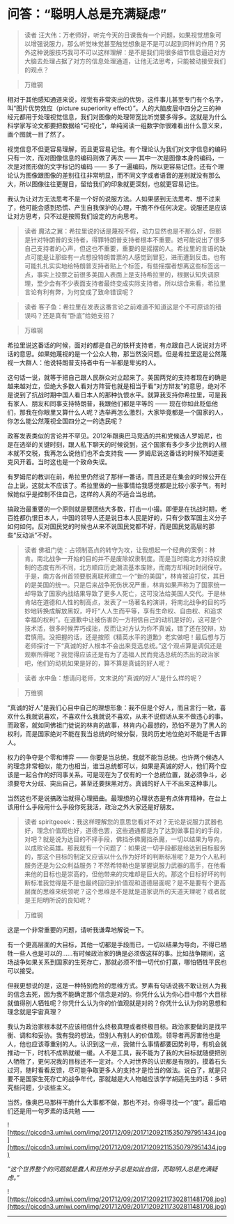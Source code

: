 # 问答：“聪明人总是充满疑虑”

> 读者 汪大伟：万老师好，听完今天的日课我有一个问题，如果视觉想象可以增强说服力，那么听觉味觉甚至触觉想象是不是可以起到同样的作用？另外这种说服技巧我可不可以这样理解：是不是我们用很多细节信息逼迫对方大脑去处理占据了对方的信息处理通道，让他无法思考，只能被动接受我们的观点？

> 万维钢

相对于其他感知通道来说，视觉有非常突出的优势，这件事儿甚至专门有个名字，叫“图片优势效应（picture superiority effect）”。人的大脑皮层中四分之三的神经元都用于处理视觉信息，我们对图像的处理带宽比听觉要多得多。这就是为什么科学家写论文都要把数据给“可视化”，单纯阅读一组数字你很难看出什么意义来，画个图就一目了然了。

视觉信息不但更容易理解，而且更容易记住。有个理论认为我们对文字信息的编码只有一次，而对图像信息的编码则做了两次 —— 其中一次是图像本身的编码，一次是对图形做的文字标记的编码 —— 多了一遍编码，所以更容易记住。还有个理论认为图像跟图像的差别往往非常明显，而不同文字或者语音的差别就没有那么大，所以图像往往更醒目，留给我们的印象就更深刻，也就更容易记住。

我认为让对方无法思考不是一个好的说服方法。人如果感到无法思考、想不过来了，他可能会感到恐慌、产生自我保护的心理，干脆不作任何决定。说服还是应该让对方思考，只不过是按照我们设定的方向思考。

> 读者 魔法之翼：希拉里说的话是蔑视不假，动力显然也是不那么好，但那是针对特朗普的支持者，得罪特朗普支持者根本不重要。她可能说出了很多自己支持者的心声，但这也不重要，重要的是摇摆的人。希拉里的言语的缺点可能是让那些有一点想投特朗普票的人感觉到冒犯，进而遭到反击。也有可能扎扎实实地给特朗普支持者贴上个标签，有些摇摆者想离这些标签远一点，事实上投票之前很多美国人表面上是支持希拉里的，根据认知失调原理，至少会有不少表面支持者最终变成实际支持者。所以综合来看，希拉里言论有利有弊，为何变成了致命错误呢？

> 读者 客子鱼：希拉里在发表这番言论之前难道不知道这是个不可原谅的错误吗？还是真有“卧底”给她支招？

> 万维钢

希拉里说这番话的时候，面对的都是自己的铁杆支持者，有点跟自己人说说对方坏话的意思。如果她蔑视的是一个公众人物，那当然没问题。但是希拉里这是公然蔑视一大群人：他说特朗普支持者中有一半都是卑劣的人。

这句话一说，就等于把自己跟人民群众对立起来了。美国两党的支持者现在的确是越来越对立，但绝大多数人看对方阵营也就是相当于看“对方辩友”的意思，绝对不是说到了抗战时期中国人看日本人的那种仇恨水平。就算我支持你希拉里，可是我有家人、朋友和同事支持特朗普，我跟他们都是平等的 —— 现在你如此贬低他们，那我在你眼里又算什么人呢？选举再怎么激烈，大家毕竟都是一个国家的人，你怎么能公然蔑视全国四分之一的选民呢？

政客发表类似的言论并不罕见。2012年跟奥巴马竞选的共和党候选人罗姆尼，也是在选举的关键时刻，跟人私下聊天的时候说到，这个国家有多少多少比例的人根本就不交税，我再怎么说他们也不会支持我 —— 罗姆尼说这番话的时候不知道麦克风开着。当时这也是一个致命失误。

有罗姆尼的教训在前，希拉里仍然说了那样一番话，而且还是在集会的时候公开在台上说，这就太不应该了。希拉里做的一些事情给我感觉都是比较小家子气，有时候她似乎是控制不住自己，这样的人真的不适合当总统。

搞政治最重要的一个原则就是要团结大多数，打击一小撮。即便是在抗战时期，老百姓都仇恨日本人，中国的领导人还是说日本人民是好的，只有少数军国主义分子如何如何。反对国民党的时候也从来不说国民党都不好，而是国民党高层的那些“反动派”不好。

> 读者 佛祖门徒：占领制高点的转守为攻，让我想起一个经典的案例：林肯。南北战争一开始的目的并不是废除奴隶制度。而是当时南北方对待奴隶制的态度有所不同，北方顺应历史潮流基本废除，而南方却相对封闭保守。于是，南方各州首领要脱离联邦建立一个“新的美国”，林肯被迫打仗，其目的是美国的统一。只是后来战争死伤状况严重，林肯如果声称为了国家统一却导致了国家内战结果导致了更多人死亡，这可没法给美国人交代。于是林肯站在道德和人性的制高点，发表了一场著名的演讲，将南北战争的目的巧妙地转换成解放黑奴，呼吁“人人生而平等，享有生命权、自由权、和追求幸福的权利”。在道歉中让被伤害的一方相信自己的动机是好的，这可是个技术活，很多时候弄巧成拙，反而让对方认为你不真诚，错了还在狡辩，劝君慎用。没把握的话，还是按照《精英水平的道歉》老实做吧！最后想与万老师探讨一下“真诚的好人根本不会出来竞选总统。”这个观点算是调侃还是观察所得呢？我觉得应该还是有为了造福人民而竞选总统的杰出的政治家吧，他们的动机如果是好的，算不算是真诚的好人呢？

> 读者 水中鱼：想请问老师，文末说的"真诚的好人"是什么样的呢？

> 万维钢

“真诚的好人”是我们心目中自己的理想形象：我不但是个好人，而且言行一致，喜欢什么我就说喜欢，不喜欢什么我就说不喜欢，从来不说假话从来不做违心的事。而政客，就如同佛祖门徒说的林肯的故事，林肯内心最想的，恐怕不是为了黑人的权利，而是国家绝对不能在我当总统的时候分裂，我的历史地位绝对不能是千古罪人。

权力的争夺是个零和博弈 —— 你要是当总统，我就不能当总统。也许两个候选人的理念非常相似，能力也相当，谁当总统都可以，如果是真诚的好人，他们两个应该是一起合作的好同事关系。可是现在为了仅有的一个总统位置，就必须争斗，必须要夸大分歧、突出自己，甚至还要抹黑对方。真诚的好人干不出来这种事儿。

当然这也不是说搞政治就得心理扭曲。最理想的心理状态是有点体育精神，在台上该用什么手段用什么手段你死我活，政治之外大家还是好朋友。

> 读者 spiritgeeek：我这样理解您的意思您看对不对？无论是说服力武器也好，理念价值观也好，道德也罢，这些通通都是为了达到做事目的的手段，对吧？就是说为达目的不择手段，佛挡杀佛魔挡杀魔，一切以结果为导向，以成败论英雄。那我就有一个问题了：如果说一切手段都是给达到目标服务的，那这个目标的制定又应该以什么作为好坏的判断标准呢？是为个人私利服务还是为公众利益服务？不然希特勒也是掌握说服力武器的高手，在他看来他的目标也是崇高的，但他带来的灾难却是巨大的。那这个目标好坏的判断标准我觉得是不是也最终回归到价值观和道德层面呢？是不是要有个更高层面的思维来统领呢？这个思维是不是就是道家说所的天道天理呢？或者就是王阳明所说的良知呢？

> 万维钢

这是一个非常重要的问题，请听我谦卑地解说一下。

有一个更高层面的大目标，其他一切都是手段而已，一切以结果为导向，不得已牺牲一些人也是可以的……有时候政治家的确是必须做这样的事。比如战争期间，这场战争如果关系到国家的生死存亡，那就必须不惜一切代价打赢，哪怕牺牲平民也可以接受。

但我更想说的是，这是一种特别危险的思维方式。罗素有句话说我不敢让别人为我的信念去死，因为我不能确定那个信念是对的。你凭什么认为你心目中那个大目标就值得别人牺牲呢？你凭什么认为你的价值观就是对的？你凭什么认为你的思想和理念就是宇宙真理？

我认为政治家根本就不应该相信什么终极真理或者终极目标。政治家要做的是找平衡、调和和妥协。我有我的想法，但别人有别人的价值观。领导者再厉害他也是人，他也应该尊重别的人。认识到这一点，我做什么事情都要因势利导，有机会就推动一下，时机不成熟就缓一缓。人不是工具，我不能为了我的大目标就随便把别人牺牲了，更何况我的目标还不一定对。个人对世界的认识都是有限的，摸着石头过河，随时看看反馈，尽可能争取更多人的支持才是恰当的做法。说白了，就是只要不是国家生死存亡的战争年代，那就越是大人物越应该学学胡适先生的话：多研究些问题，少谈些主义。

当然，像奥巴马那样干脆什么大事都不做，那也不对。你得寻找一个“度”。最后咱们还是用一句罗素的话共勉 —— 

![https://piccdn3.umiwi.com/img/201712/09/201712092115350797951434.jpg](https://piccdn3.umiwi.com/img/201712/09/201712092115350797951434.jpg)

 *“这个世界整个的问题就是蠢人和狂热分子总是如此自信，而聪明人总是充满疑虑。”*

![https://piccdn3.umiwi.com/img/201712/09/201712092117302811481708.jpg](https://piccdn3.umiwi.com/img/201712/09/201712092117302811481708.jpg)

---
